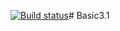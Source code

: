 [![Build status](https://ci.appveyor.com/api/projects/status/hrx6tq6eg8higa30?svg=true)](https://ci.appveyor.com/project/EkaterinaZak612/basic3-1-y2ibm)# Basic3.1
